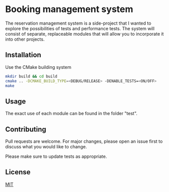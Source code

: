 # Booking management system 

The reservation management system is a side-project that I wanted to explore the possibilities of tests and performance tests. 
The system will consist of separate, replaceable modules that will allow you to incorporate it into other projects. 

## Installation

Use the CMake building system

```bash
mkdir build && cd build
cmake .. -DCMAKE_BUILD_TYPE=<DEBUG/RELEASE> -DENABLE_TESTS=<ON/OFF>
make
```

## Usage

The exact use of each module can be found in the folder "test".

## Contributing
Pull requests are welcome. For major changes, please open an issue first to discuss what you would like to change.

Please make sure to update tests as appropriate.

## License
[MIT](https://choosealicense.com/licenses/mit/)
